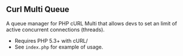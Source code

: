 ## Curl Multi Queue


A queue manager for PHP cURL Multi that allows devs to set an limit of active concurrent connections (threads).  

* Requires PHP 5.3+ with cURL/
* See `index.php` for example of usage.